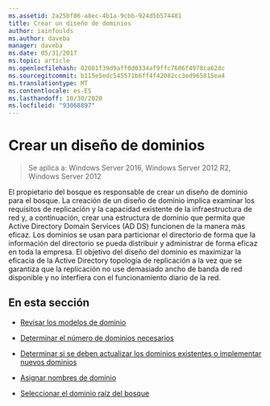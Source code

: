 ```yaml
---
ms.assetid: 2a25bf86-a8ec-4b1a-9cbb-924d5b574481
title: Crear un diseño de dominios
author: iainfoulds
ms.author: daveba
manager: daveba
ms.date: 05/31/2017
ms.topic: article
ms.openlocfilehash: 02081f39d9aff0d0334af9ffc7606f4978ca62dc
ms.sourcegitcommit: b115e5edc545571b6ff4f42082cc3ed965815ea4
ms.translationtype: MT
ms.contentlocale: es-ES
ms.lasthandoff: 10/30/2020
ms.locfileid: "93068897"
---
```

# <a name="creating-a-domain-design"></a>Crear un diseño de dominios

>Se aplica a: Windows Server 2016, Windows Server 2012 R2, Windows Server 2012

El propietario del bosque es responsable de crear un diseño de dominio para el bosque. La creación de un diseño de dominio implica examinar los requisitos de replicación y la capacidad existente de la infraestructura de red y, a continuación, crear una estructura de dominio que permita que Active Directory Domain Services (AD DS) funcionen de la manera más eficaz. Los dominios se usan para particionar el directorio de forma que la información del directorio se pueda distribuir y administrar de forma eficaz en toda la empresa. El objetivo del diseño del dominio es maximizar la eficacia de la Active Directory topología de replicación a la vez que se garantiza que la replicación no use demasiado ancho de banda de red disponible y no interfiera con el funcionamiento diario de la red.

## <a name="in-this-section"></a>En esta sección

-   [Revisar los modelos de dominio](../../ad-ds/plan/Reviewing-the-Domain-Models.md)

-   [Determinar el número de dominios necesarios](../../ad-ds/plan/Determining-the-Number-of-Domains-Required.md)

-   [Determinar si se deben actualizar los dominios existentes o implementar nuevos dominios](../../ad-ds/plan/Determining-Whether-to-Upgrade-Existing-Domains-or-Deploy-New-Domains.md)

-   [Asignar nombres de dominio](../../ad-ds/plan/Assigning-Domain-Names.md)

-   [Seleccionar el dominio raíz del bosque](../../ad-ds/plan/Selecting-the-Forest-Root-Domain.md)



